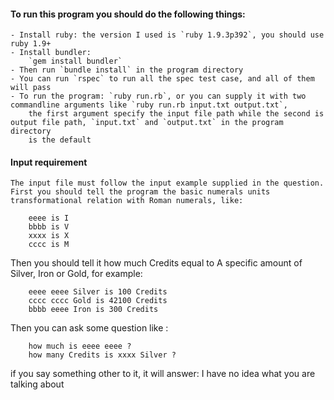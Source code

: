 #### To run this program you should do the following things:
	- Install ruby: the version I used is `ruby 1.9.3p392`, you should use ruby 1.9+
	- Install bundler:
		`gem install bundler`
	- Then run `bundle install` in the program directory
	- You can run `rspec` to run all the spec test case, and all of them will pass
	- To run the program: `ruby run.rb`, or you can supply it with two commandline arguments like `ruby run.rb input.txt output.txt`, 
		the first argument specify the input file path while the second is output file path, `input.txt` and `output.txt` in the program directory
		is the default
#### Input requirement
	The input file must follow the input example supplied in the question.
	First you should tell the program the basic numerals units transformational relation with Roman numerals, like:
		
		eeee is I
		bbbb is V
		xxxx is X
		cccc is M

  Then you should tell it how much Credits equal to A specific amount of Silver, Iron or Gold, for example: 

		eeee eeee Silver is 100 Credits
		cccc cccc Gold is 42100 Credits
		bbbb eeee Iron is 300 Credits
	
  Then you can ask some question like :

		how much is eeee eeee ?
		how many Credits is xxxx Silver ?
	
  if you say something other to it, it will answer: I have no idea what you are talking about
	












